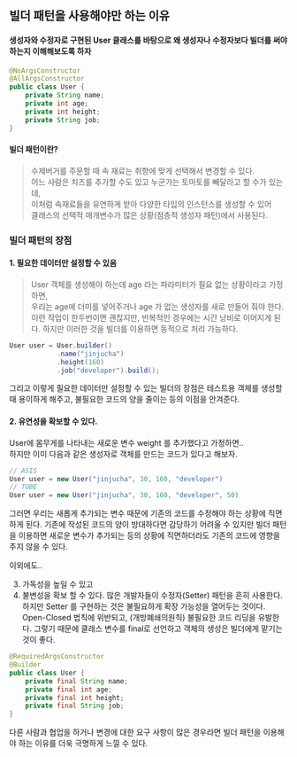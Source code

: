 ## 빌더 패턴을 사용해야만 하는 이유

#### 생성자와 수정자로 구현된 User 클래스를 바탕으로 왜 생성자나 수정자보다 빌더를 써야하는지 이해해보도록 하자
```java
@NoArgsConstructor 
@AllArgsConstructor 
public class User { 
    private String name; 
    private int age; 
    private int height; 
    private String job; 
}
```

#### 빌더 패턴이란?
> 수제버거를 주문할 때 속 재료는 취향에 맞게 선택해서 변경할 수 있다. <br>
> 어느 사람은 치즈를 추가할 수도 있고 누군가는 토마토를 빼달라고 할 수가 있는데, <br>
> 이처럼 속재료들을 유연하게 받아 다양한 타입의 인스턴스를 생성할 수 있어 <br>
> 클래스의 선택적 매개변수가 많은 상황(점층적 생성자 패턴)에서 사용된다.


### 빌더 패턴의 장점
#### 1. 필요한 데이터만 설정할 수 있음
> User 객체를 생성해야 하는데 age 라는 파라미터가 필요 없는 상황이라고 가정하면,  
> 우리는 age에 더미를 넣어주거나 age 가 없는 생성자를 새로 만들어 줘야 한다.  
> 이런 작업이 한두번이면 괜찮지만, 반복적인 경우에는 시간 낭비로 이어지게 된다. 하지만 이러한 것을 빌더를 이용하면 동적으로 처리 가능하다.


```java
User user = User.builder()
            .name("jinjucha") 
            .height(160)
            .job("developer").build();
```

그리고 이렇게 필요한 데이터만 설정할 수 있는 빌더의 장점은 테스트용 객체를 생성할 때 용이하게 해주고, 불필요한 코드의 양을 줄이는 등의 이점을 안겨준다.

#### 2. 유연성을 확보할 수 있다.
User에 몸무게를 나타내는 새로운 변수 weight 를 추가했다고 가정하면..  
하지만 이미 다음과 같은 생성자로 객체를 만드는 코드가 있다고 해보자.

```java
// ASIS 
User user = new User("jinjucha", 30, 160, "developer") 
// TOBE 
User user = new User("jinjucha", 30, 160, "developer", 50)
```

그러면 우리는 새롭게 추가되는 변수 때문에 기존의 코드를 수정해야 하는 상황에 직면하게 된다.
기존에 작성된 코드의 양이 방대하다면 감당하기 어려울 수 있지만 빌더 패턴을 이용하면 새로운 변수가 추가되는 등의 상황에 직면하더라도 기존의 코드에 영향을 주지 않을 수 있다.

이외에도..  

3. 가독성을 높일 수 있고
4. 불변성을 확보 할 수 있다. 
많은 개발자들이 수정자(Setter) 패턴을 흔히 사용한다. 하지만 Setter 를 구현하는 것은 불필요하게 확장 가능성을 열어두는 것이다.
Open-Closed 법칙에 위반되고, (개방폐쇄의원칙) 불필요한 코드 리딩을 유발한다. 그렇기 때문에 클래스 변수를 final로 선언하고 객체의 생성은 빌더에게 맡기는 것이 좋다.

```java
@RequiredArgsConstructor 
@Builder
public class User { 
    private final String name; 
    private final int age;
    private final int height;
    private final String job; 
}
```

다른 사람과 협업을 하거나 변경에 대한 요구 사항이 많은 경우라면 빌더 패턴을 이용해야 하는 이유를 더욱 극명하게 느낄 수 있다.  
